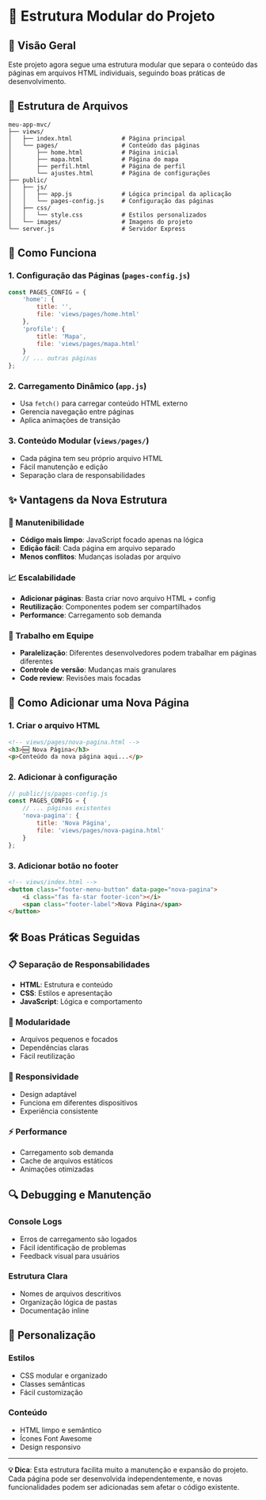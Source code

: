 # 📁 Estrutura Modular do Projeto

## 🎯 **Visão Geral**

Este projeto agora segue uma estrutura modular que separa o conteúdo das páginas em arquivos HTML individuais, seguindo boas práticas de desenvolvimento.

## 📂 **Estrutura de Arquivos**

```
meu-app-mvc/
├── views/
│   ├── index.html              # Página principal
│   └── pages/                  # Conteúdo das páginas
│       ├── home.html           # Página inicial
│       ├── mapa.html           # Página do mapa
│       ├── perfil.html         # Página de perfil
│       └── ajustes.html        # Página de configurações
├── public/
│   ├── js/
│   │   ├── app.js              # Lógica principal da aplicação
│   │   └── pages-config.js     # Configuração das páginas
│   ├── css/
│   │   └── style.css           # Estilos personalizados
│   └── images/                 # Imagens do projeto
└── server.js                   # Servidor Express
```

## 🔧 **Como Funciona**

### **1. Configuração das Páginas (`pages-config.js`)**
```javascript
const PAGES_CONFIG = {
    'home': {
        title: '',
        file: 'views/pages/home.html'
    },
    'profile': {
        title: 'Mapa',
        file: 'views/pages/mapa.html'
    }
    // ... outras páginas
};
```

### **2. Carregamento Dinâmico (`app.js`)**
- Usa `fetch()` para carregar conteúdo HTML externo
- Gerencia navegação entre páginas
- Aplica animações de transição

### **3. Conteúdo Modular (`views/pages/`)**
- Cada página tem seu próprio arquivo HTML
- Fácil manutenção e edição
- Separação clara de responsabilidades

## ✨ **Vantagens da Nova Estrutura**

### **🔧 Manutenibilidade**
- **Código mais limpo**: JavaScript focado apenas na lógica
- **Edição fácil**: Cada página em arquivo separado
- **Menos conflitos**: Mudanças isoladas por arquivo

### **📈 Escalabilidade**
- **Adicionar páginas**: Basta criar novo arquivo HTML + config
- **Reutilização**: Componentes podem ser compartilhados
- **Performance**: Carregamento sob demanda

### **👥 Trabalho em Equipe**
- **Paralelização**: Diferentes desenvolvedores podem trabalhar em páginas diferentes
- **Controle de versão**: Mudanças mais granulares
- **Code review**: Revisões mais focadas

## 🚀 **Como Adicionar uma Nova Página**

### **1. Criar o arquivo HTML**
```html
<!-- views/pages/nova-pagina.html -->
<h3>🆕 Nova Página</h3>
<p>Conteúdo da nova página aqui...</p>
```

### **2. Adicionar à configuração**
```javascript
// public/js/pages-config.js
const PAGES_CONFIG = {
    // ... páginas existentes
    'nova-pagina': {
        title: 'Nova Página',
        file: 'views/pages/nova-pagina.html'
    }
};
```

### **3. Adicionar botão no footer**
```html
<!-- views/index.html -->
<button class="footer-menu-button" data-page="nova-pagina">
    <i class="fas fa-star footer-icon"></i>
    <span class="footer-label">Nova Página</span>
</button>
```

## 🛠️ **Boas Práticas Seguidas**

### **📋 Separação de Responsabilidades**
- **HTML**: Estrutura e conteúdo
- **CSS**: Estilos e apresentação
- **JavaScript**: Lógica e comportamento

### **🔄 Modularidade**
- Arquivos pequenos e focados
- Dependências claras
- Fácil reutilização

### **📱 Responsividade**
- Design adaptável
- Funciona em diferentes dispositivos
- Experiência consistente

### **⚡ Performance**
- Carregamento sob demanda
- Cache de arquivos estáticos
- Animações otimizadas

## 🔍 **Debugging e Manutenção**

### **Console Logs**
- Erros de carregamento são logados
- Fácil identificação de problemas
- Feedback visual para usuários

### **Estrutura Clara**
- Nomes de arquivos descritivos
- Organização lógica de pastas
- Documentação inline

## 🎨 **Personalização**

### **Estilos**
- CSS modular e organizado
- Classes semânticas
- Fácil customização

### **Conteúdo**
- HTML limpo e semântico
- Ícones Font Awesome
- Design responsivo

---

**💡 Dica**: Esta estrutura facilita muito a manutenção e expansão do projeto. Cada página pode ser desenvolvida independentemente, e novas funcionalidades podem ser adicionadas sem afetar o código existente. 